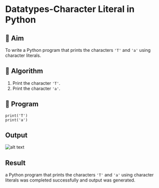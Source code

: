 # Datatypes-Character Literal in Python

## 🎯 Aim
To write a Python program that prints the characters `'T'` and `'a'` using character literals.

## 🧠 Algorithm
1. Print the character `'T'`.
2. Print the character `'a'`.

## 🧾 Program
```
print('T')
print('a')

```

## Output
![alt text](../output3.png)

## Result
a Python program that prints the characters `'T'` and `'a'` using character literals was completed successfully and output was generated.